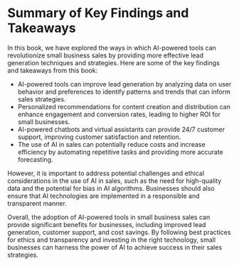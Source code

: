 Summary of Key Findings and Takeaways
=================================================

In this book, we have explored the ways in which AI-powered tools can revolutionize small business sales by providing more effective lead generation techniques and strategies. Here are some of the key findings and takeaways from this book:

* AI-powered tools can improve lead generation by analyzing data on user behavior and preferences to identify patterns and trends that can inform sales strategies.
* Personalized recommendations for content creation and distribution can enhance engagement and conversion rates, leading to higher ROI for small businesses.
* AI-powered chatbots and virtual assistants can provide 24/7 customer support, improving customer satisfaction and retention.
* The use of AI in sales can potentially reduce costs and increase efficiency by automating repetitive tasks and providing more accurate forecasting.

However, it is important to address potential challenges and ethical considerations in the use of AI in sales, such as the need for high-quality data and the potential for bias in AI algorithms. Businesses should also ensure that AI technologies are implemented in a responsible and transparent manner.

Overall, the adoption of AI-powered tools in small business sales can provide significant benefits for businesses, including improved lead generation, customer support, and cost savings. By following best practices for ethics and transparency and investing in the right technology, small businesses can harness the power of AI to achieve success in their sales strategies.
